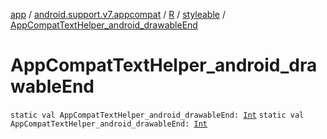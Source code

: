 [app](../../../index.md) / [android.support.v7.appcompat](../../index.md) / [R](../index.md) / [styleable](index.md) / [AppCompatTextHelper_android_drawableEnd](./-app-compat-text-helper_android_drawable-end.md)

# AppCompatTextHelper_android_drawableEnd

`static val AppCompatTextHelper_android_drawableEnd: `[`Int`](https://kotlinlang.org/api/latest/jvm/stdlib/kotlin/-int/index.html)
`static val AppCompatTextHelper_android_drawableEnd: `[`Int`](https://kotlinlang.org/api/latest/jvm/stdlib/kotlin/-int/index.html)